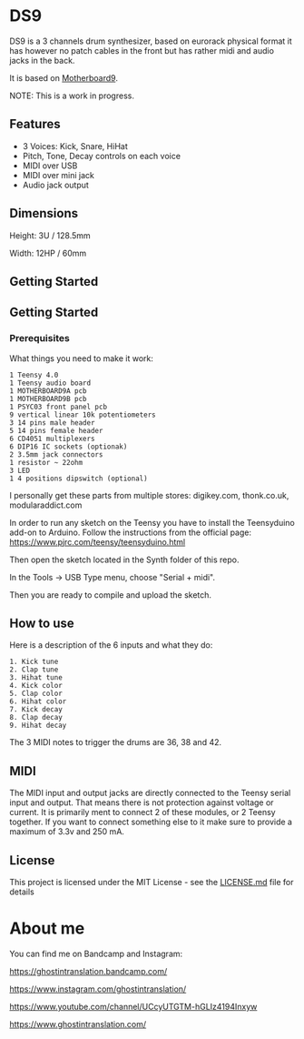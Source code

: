 # DS9

DS9 is a 3 channels drum synthesizer, based on eurorack physical format it has however no patch cables in the front but has rather midi and audio jacks in the back.

It is based on [Motherboard9](https://github.com/ghostintranslation/motherboard9).

NOTE: This is a work in progress.

## Features

* 3 Voices: Kick, Snare, HiHat
* Pitch, Tone, Decay controls on each voice
* MIDI over USB
* MIDI over mini jack
* Audio jack output

## Dimensions

Height: 3U / 128.5mm

Width: 12HP / 60mm

## Getting Started
## Getting Started

### Prerequisites

What things you need to make it work:

```
1 Teensy 4.0
1 Teensy audio board
1 MOTHERBOARD9A pcb
1 MOTHERBOARD9B pcb
1 PSYC03 front panel pcb
9 vertical linear 10k potentiometers
3 14 pins male header
5 14 pins female header
6 CD4051 multiplexers
6 DIP16 IC sockets (optionak)
2 3.5mm jack connectors
1 resistor ~ 22ohm
3 LED
1 4 positions dipswitch (optional)
```

I personally get these parts from multiple stores: digikey.com, thonk.co.uk, modularaddict.com

In order to run any sketch on the Teensy you have to install the Teensyduino add-on to Arduino.
Follow the instructions from the official page:
https://www.pjrc.com/teensy/teensyduino.html

Then open the sketch located in the Synth folder of this repo.

In the Tools -> USB Type menu, choose "Serial + midi".

Then you are ready to compile and upload the sketch.

## How to use

Here is a description of the 6 inputs and what they do:

```
1. Kick tune
2. Clap tune
3. Hihat tune
4. Kick color
5. Clap color 
6. Hihat color
7. Kick decay
8. Clap decay
9. Hihat decay

```

The 3 MIDI notes to trigger the drums are 36, 38 and 42.

## MIDI

The MIDI input and output jacks are directly connected to the Teensy serial input and output. That means there is not protection against voltage or current. It is primarily ment to connect 2 of these modules, or 2 Teensy together. If you want to connect something else to it make sure to provide a maximum of 3.3v and 250 mA.

## License

This project is licensed under the MIT License - see the [LICENSE.md](LICENSE.md) file for details

# About me
You can find me on Bandcamp and Instagram:

https://ghostintranslation.bandcamp.com/

https://www.instagram.com/ghostintranslation/

https://www.youtube.com/channel/UCcyUTGTM-hGLIz4194Inxyw

https://www.ghostintranslation.com/